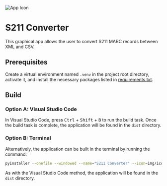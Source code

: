 ![App Icon](img/icon.png)

# S211 Converter

This graphical app allows the user to convert S211 MARC records between XML and CSV.

## Prerequisites

Create a virtual environment named `.venv` in the project root directory, activate it, and install the necessary packages listed in [requirements.txt](requirements.txt).

## Build

### Option A: Visual Studio Code

In Visual Studio Code, press <kbd>Ctrl</kbd> + <kbd>Shift</kbd> + <kbd>B</kbd> to run the build task. Once the build task is complete, the application will be found in the `dist` directory.

### Option B: Terminal

Alternatively, the application can be built in the terminal by running the command:

```sh
pyinstaller --onefile --windowed --name="S211 Converter" --icon=img/icon.ico --add-data=img/icon.ico:. app.py
```

As with the Visual Studio Code method, the application will be found in the `dist` directory.